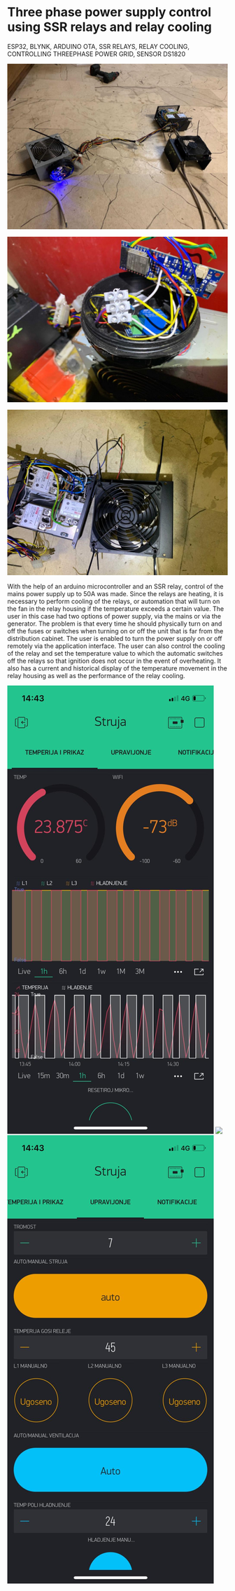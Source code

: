 # Three phase power supply control using SSR relays and relay cooling

ESP32, BLYNK, ARDUINO OTA, SSR RELAYS, RELAY COOLING, CONTROLLING THREEPHASE POWER GRID, SENSOR DS1820

![](Project%20images/WhatsApp%20Image%202021-03-21%20at%2014.42.11%20(5).jpeg)

![](Project%20images/WhatsApp%20Image%202021-03-21%20at%2014.42.11%20(4).jpeg)

![](Project%20images/WhatsApp%20Image%202021-03-21%20at%2014.42.11%20(1).jpeg)


With the help of an arduino microcontroller and an SSR relay, control of the mains power supply up to 50A was made. Since the relays are heating, it is necessary to perform cooling of the relays, or automation that will turn on the fan in the relay housing if the temperature exceeds a certain value. The user in this case had two options of power supply, via the mains or via the generator. The problem is that every time he should physically turn on and off the fuses or switches when turning on or off the unit that is far from the distribution cabinet. The user is enabled to turn the power supply on or off remotely via the application interface. The user can also control the cooling of the relay and set the temperature value to which the automatic switches off the relays so that ignition does not occur in the event of overheating. It also has a current and historical display of the temperature movement in the relay housing as well as the performance of the relay cooling.

![](Project%20images/WhatsApp%20Image%202021-03-21%20at%2014.44.08.jpeg)
![](Project%20images/WhatsApp%20Image%202021-03-21%20at%2014.44.09%20(1))
![](Project%20images/WhatsApp%20Image%202021-03-21%20at%2014.44.09.jpeg)
